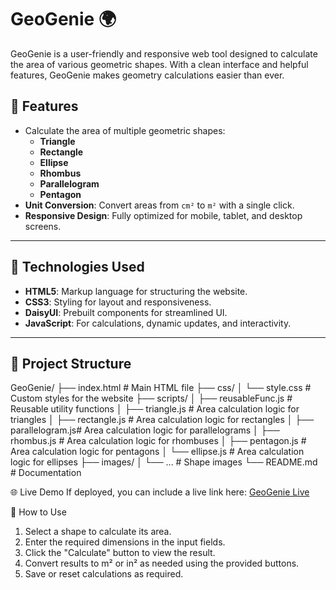 # GeoGenie 🌍

GeoGenie is a user-friendly and responsive web tool designed to calculate the area of various geometric shapes. With a clean interface and helpful features, GeoGenie makes geometry calculations easier than ever.

## 🌟 Features

- Calculate the area of multiple geometric shapes:
  - **Triangle**
  - **Rectangle**
  - **Ellipse**
  - **Rhombus**
  - **Parallelogram**
  - **Pentagon**
- **Unit Conversion**: Convert areas from `cm²` to `m²` with a single click.
- **Responsive Design**: Fully optimized for mobile, tablet, and desktop screens.

---

## 🚀 Technologies Used

- **HTML5**: Markup language for structuring the website.
- **CSS3**: Styling for layout and responsiveness.
- **DaisyUI**: Prebuilt components for streamlined UI.
- **JavaScript**: For calculations, dynamic updates, and interactivity.

---

## 📂 Project Structure

GeoGenie/ ├── index.html # Main HTML file ├── css/ │ └── style.css # Custom styles for the website ├── scripts/ │ ├── reusableFunc.js # Reusable utility functions │ ├── triangle.js # Area calculation logic for triangles │ ├── rectangle.js # Area calculation logic for rectangles │ ├── parallelogram.js# Area calculation logic for parallelograms │ ├── rhombus.js # Area calculation logic for rhombuses │ ├── pentagon.js # Area calculation logic for pentagons │ └── ellipse.js # Area calculation logic for ellipses ├── images/ │ └── ... # Shape images └── README.md # Documentation

🌐 Live Demo
If deployed, you can include a live link here: [GeoGenie Live](https://geogenie.netlify.app/)

📖 How to Use

1. Select a shape to calculate its area.
2. Enter the required dimensions in the input fields.
3. Click the "Calculate" button to view the result.
4. Convert results to m² or in² as needed using the provided buttons.
5. Save or reset calculations as required.
